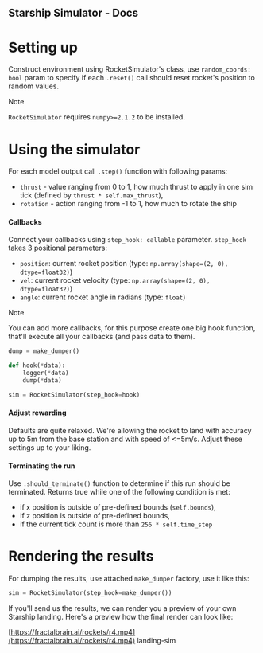 ## Starship Simulator - Docs

# Setting up

Construct environment using RocketSimulator's class, use `random_coords: bool` param to specify if each `.reset()` call should reset rocket's position to random values.

> [!NOTE]
> `RocketSimulator` requires `numpy>=2.1.2` to be installed.

# Using the simulator

For each model output call `.step()` function with following params:

* `thrust` - value ranging from 0 to 1, how much thrust to apply in one sim tick (defined by `thrust * self.max_thrust`),
* `rotation` - action ranging from -1 to 1, how much to rotate the ship


#### Callbacks

Connect your callbacks using `step_hook: callable` parameter. `step_hook` takes 3 positional parameters:

* `position`: current rocket position (type: `np.array(shape=(2, 0), dtype=float32)`)
* `vel`: current rocket velocity (type: `np.array(shape=(2, 0), dtype=float32)`)
* `angle`: current rocket angle in radians (type: `float`)



> [!NOTE]
> You can add more callbacks, for this purpose create one big hook function, that'll execute all your callbacks (and pass data to them).


```python
dump = make_dumper()

def hook(*data):
    logger(*data)
    dump(*data)

sim = RocketSimulator(step_hook=hook)
```


#### Adjust rewarding

Defaults are quite relaxed. We're allowing the rocket to land with accuracy up to 5m from the base station and with speed of <=5m/s. Adjust these settings up to your liking.


#### Terminating the run

Use `.should_terminate()` function to determine if this run should be terminated. Returns true while one of the following condition is met:

* if x position is outside of pre-defined bounds (`self.bounds`),
* if z position is outside of pre-defined bounds,
* if the current tick count is more than `256 * self.time_step`


# Rendering the results

For dumping the results, use attached `make_dumper` factory, use it like this:

```python
sim = RocketSimulator(step_hook=make_dumper())
```


If you'll send us the results, we can render you a preview of your own Starship landing. Here's a preview how the final render can look like:

[https://fractalbrain.ai/rockets/r4.mp4](https://fractalbrain.ai/rockets/r4.mp4) landing-sim
